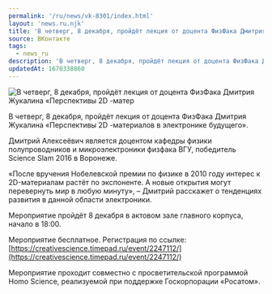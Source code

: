 ```yaml
---
permalink: '/ru/news/vk-8301/index.html'
layout: 'news.ru.njk'
title: 'В четверг, 8 декабря, пройдёт лекция от доцента ФизФака Дмитрия Жукалина «Перспективы 2D -матер'
source: ВКонтакте
tags:
  - news_ru
description: 'В четверг, 8 декабря, пройдёт лекция от доцента ФизФака Дмитрия Жукалина «Перспективы 2D -матер'
updatedAt: 1670338860
---
```

![В четверг, 8 декабря, пройдёт лекция от доцента ФизФака Дмитрия Жукалина «Перспективы 2D -матер](https://sun1-90.userapi.com/impg/LpJHuxbEWtrZ_AGcbCIex68J0EzBBZBu_oxV5A/wjyrBToskvM.jpg?size=510x340&quality=95&sign=ebc839b4a91075fa7b99981e098ab944&c_uniq_tag=DIIIbdGrsJKhZsLl6HlKop_RefeZu0XAMGEC8aLmeos&type=album)

В четверг, 8 декабря, пройдёт лекция от доцента ФизФака Дмитрия Жукалина «Перспективы 2D -материалов в электронике будущего».

Дмитрий Алексеёвич является доцентом кафедры физики полупроводников и микроэлектроники физфака ВГУ, победитель Science Slam 2016 в Воронеже.

«После вручения Нобелевской премии по физике в 2010 году интерес к 2D-материалам растёт по экспоненте. А новые открытия могут перевернуть мир в любую минуту», – Дмитрий расскажет о тенденциях развития в данной области электроники.

Мероприятие пройдёт 8 декабря в актовом зале главного корпуса, начало в 18:00.

Мероприятие бесплатное. Регистрация по ссылке:
[https://creativescience.timepad.ru/event/2247112/](https://creativescience.timepad.ru/event/2247112/)

Мероприятие проходит совместно с просветительской программой Homo Science, реализуемой при поддержке Госкорпорации «Росатом».
